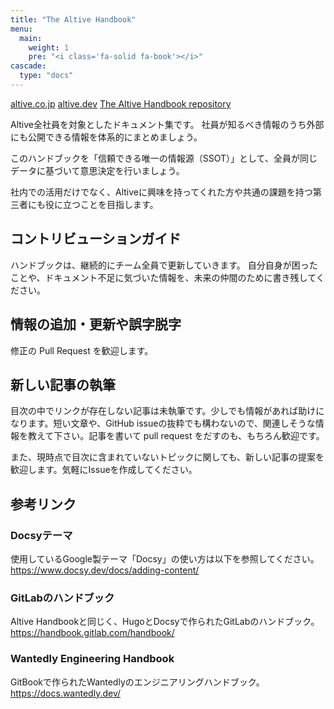 ```yaml
---
title: "The Altive Handbook"
menu:
  main:
    weight: 1
    pre: "<i class='fa-solid fa-book'></i>"
cascade:
  type: "docs"
---
```


<a class="btn btn-lg btn-primary me-3 mb-4" href="https://altive.co.jp">altive.co.jp</a>
<a class="btn btn-lg btn-primary me-3 mb-4" href="https://altive.dev">altive.dev</a>
<a class="btn btn-lg btn-secondary me-3 mb-4" href="https://github.com/altive/handbook">The Altive Handbook repository <i class="fab fa-github ms-2 "></i></a>

Altive全社員を対象としたドキュメント集です。
社員が知るべき情報のうち外部にも公開できる情報を体系的にまとめましょう。

このハンドブックを「信頼できる唯一の情報源（SSOT）」として、全員が同じデータに基づいて意思決定を行いましょう。

社内での活用だけでなく、Altiveに興味を持ってくれた方や共通の課題を持つ第三者にも役に立つことを目指します。

## コントリビューションガイド

ハンドブックは、継続的にチーム全員で更新していきます。
自分自身が困ったことや、ドキュメント不足に気づいた情報を、未来の仲間のために書き残してください。 

## 情報の追加・更新や誤字脱字

修正の Pull Request を歓迎します。

## 新しい記事の執筆

目次の中でリンクが存在しない記事は未執筆です。少しでも情報があれば助けになります。短い文章や、GitHub issueの抜粋でも構わないので、関連しそうな情報を教えて下さい。記事を書いて pull request をだすのも、もちろん歓迎です。

また、現時点で目次に含まれていないトピックに関しても、新しい記事の提案を歓迎します。気軽にIssueを作成してください。

## 参考リンク
### Docsyテーマ
使用しているGoogle製テーマ「Docsy」の使い方は以下を参照してください。  
https://www.docsy.dev/docs/adding-content/

### GitLabのハンドブック
Altive Handbookと同じく、HugoとDocsyで作られたGitLabのハンドブック。  
https://handbook.gitlab.com/handbook/

### Wantedly Engineering Handbook
GitBookで作られたWantedlyのエンジニアリングハンドブック。  
https://docs.wantedly.dev/
